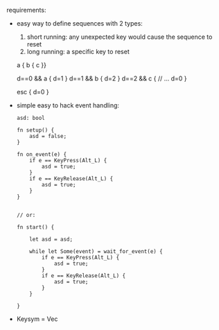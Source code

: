 requirements:
  - easy way to define sequences with 2 types:
    1. short running: any unexpected key would cause the sequence to reset
    2. long running: a specific key to reset

    a { b { c }}

    d==0 && a {
        d=1
    }
    d==1 && b {
        d=2
    }
    d==2 && c {
        // ...
        d=0
    }

    esc {
        d=0
    }

  - simple easy to hack event handling:

        asd: bool

        fn setup() {
            asd = false;
        }

        fn on_event(e) {
            if e == KeyPress(Alt_L) {
                asd = true;
            }
            if e == KeyRelease(Alt_L) {
                asd = true;
            }
        }


        // or:

        fn start() {

            let asd = asd;

            while let Some(event) = wait_for_event(e) {
                if e == KeyPress(Alt_L) {
                    asd = true;
                }
                if e == KeyRelease(Alt_L) {
                    asd = true;
                }
            }

        }
- Keysym = Vec<KeyCode>
